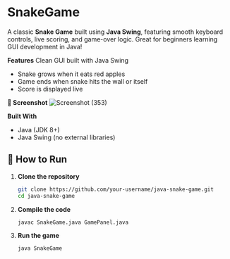 # SnakeGame
A classic **Snake Game** built using **Java Swing**, featuring smooth keyboard controls, live scoring, and game-over logic. Great for beginners learning GUI development in Java!

**Features**
 Clean GUI built with Java Swing
- Snake grows when it eats red apples 
- Game ends when snake hits the wall or itself
- Score is displayed live

**📸 Screenshot**
![Screenshot (353)](https://github.com/user-attachments/assets/82654942-fd8f-447d-9749-ce134f3556d6)

**Built With**

- Java (JDK 8+)
- Java Swing (no external libraries)



 ## 🚀 How to Run

1. **Clone the repository**
   ```bash
   git clone https://github.com/your-username/java-snake-game.git
   cd java-snake-game
2. **Compile the code**
   ```bash
   javac SnakeGame.java GamePanel.java

3. **Run the game**
   ```bash
   java SnakeGame


